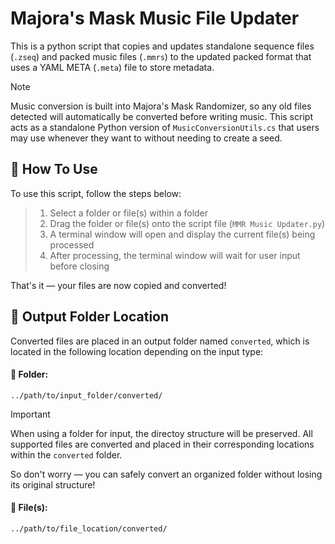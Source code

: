 # Majora's Mask Music File Updater
This is a python script that copies and updates standalone sequence files (`.zseq`) and packed music files (`.mmrs`) to the updated packed format that uses a YAML META (`.meta`) file to store metadata.

> [!NOTE]
> Music conversion is built into Majora's Mask Randomizer, so any old files detected will automatically be converted before writing music. This script acts as a standalone Python version of `MusicConversionUtils.cs` that users may use whenever they want to without needing to create a seed.

## 🔧 How To Use
To use this script, follow the steps below:

> 1. Select a folder or file(s) within a folder
> 2. Drag the folder or file(s) onto the script file (`MMR Music Updater.py`)
> 3. A terminal window will open and display the current file(s) being processed
> 4. After processing, the terminal window will wait for user input before closing

That's it — your files are now copied and converted!

## 📂 Output Folder Location
Converted files are placed in an output folder named `converted`, which is located in the following location depending on the input type:

#### 📁 Folder:
`../path/to/input_folder/converted/`

> [!IMPORTANT]
> When using a folder for input, the directoy structure will be preserved. All supported files are converted and placed in their corresponding locations within the `converted` folder.
>
> So don't worry — you can safely convert an organized folder without losing its original structure!

#### 📄 File(s):
`../path/to/file_location/converted/`

